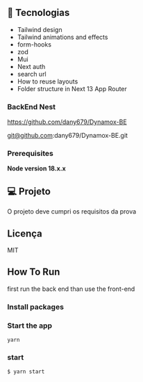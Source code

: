 ## 🚀 Tecnologias

- Tailwind design
- Tailwind animations and effects
- form-hooks
- zod
- Mui
- Next auth
- search url
- How to reuse layouts
- Folder structure in Next 13 App Router

### BackEnd Nest

https://github.com/dany679/Dynamox-BE

git@github.com:dany679/Dynamox-BE.git

### Prerequisites

**Node version 18.x.x**

## 💻 Projeto

O projeto deve cumpri os requisitos da prova

## Licença

MIT

## How To Run

first run the back end than use the front-end

### Install packages

### Start the app

```shell
yarn
```

### start

```shell
$ yarn start

```
